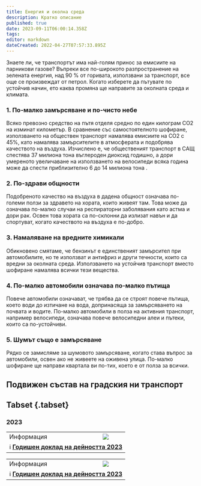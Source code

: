 ```yaml
---
title: Енергия и околна среда
description: Кратко описание
published: true
date: 2023-09-11T06:00:14.358Z
tags: 
editor: markdown
dateCreated: 2022-04-27T07:57:33.895Z
---
```



Знаете ли, че транспортът има най-голям принос за емисиите на парникови газове? Въпреки все по-широкото разпространение на зелената енергия, над 90 % от горивата, използвани за транспорт, все още се произвеждат от петрол. Когато изберете да пътувате по устойчив начин, ето каква промяна ще направите за околната среда и климата.

### 1. По-малко замърсяване и по-чисто небе

Всяко превозно средство на пътя отделя средно по един килограм CO2 на изминат километър. В сравнение със самостоятелното шофиране, използването на обществен транспорт намалява емисиите на CO2 с 45%, като намалява замърсителите в атмосферата и подобрява качеството на въздуха. Изчислено е, че общественият транспорт в САЩ спестява 37 милиона тона въглероден диоксид годишно, а дори умереното увеличаване на използването на велосипеди всяка година може да спести приблизително 6 до 14 милиона тона .

### 2. По-здрави общности

Подобреното качество на въздуха в дадена общност означава по-големи ползи за здравето на хората, които живеят там. Това може да означава по-малко случаи на респираторни заболявания като астма и дори рак. Освен това хората са по-склонни да излизат навън и да спортуват, когато качеството на въздуха е по-добро.

### 3. Намаляване на вредните химикали

Обикновено смятаме, че бензинът е единственият замърсител при автомобилите, но те използват и антифриз и други течности, които са вредни за околната среда. Използването на устойчив транспорт вместо шофиране намалява всички тези вещества.

### 4. По-малко автомобили означава по-малко пътища 

Повече автомобили означават, че трябва да се строят повече пътища, което води до изтичане на вода, допринасяща за замърсяването на почвата и водите. По-малко автомобили в полза на активния транспорт, например велосипеди, означава повече велосипедни алеи и пътеки, които са по-устойчиви.

### 5. Шумът също е замърсяване

Рядко се замисляме за шумовото замърсяване, когато става въпрос за автомобили, освен ако не живеете на оживена улица. По-малко шофиране ще направи квартала ви по-тих, което е от полза за всички.


## Подвижен състав на градския ни транспорт

## Tabset {.tabset}

### 2023
<div class="table-responsive"><table style="width:100%"><tr>
<td>Информация</td>
<td><img src="https://drive.google.com/uc?id=1QO6PTJXJyvhVQLDbsDDhoIneYUNdu_Zv"></td></tr>
  <td colspan=2 >ℹ️ <a href="/bg/economics-and-society/annual-financial-report"><b>Годишен доклад на дейността 2023</b></a></td></table></div>

<div class="table-responsive"><table style="width:100%"><tr>
<td>Информация</td>
<td><img src="https://drive.google.com/uc?id=1_CDhbuqBzFA2nH8iGoUN8VYF8DMS6HVa"></td></tr>
  <td colspan=2 >ℹ️ <a href="/bg/economics-and-society/annual-financial-report"><b>Годишен доклад на дейността 2023</b></a></td></table></div>
  
  